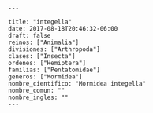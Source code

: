 
      ---

      title: "integella"
      date: 2017-08-18T20:46:32-06:00
      draft: false
      reinos: ["Animalia"]
      divisiones: ["Arthropoda"]
      clases: ["Insecta"]
      ordenes: ["Hemiptera"]
      familias: ["Pentatomidae"]
      generos: ["Mormidea"]
      nombre_cientifico: "Mormidea integella"
      nombre_comun: ""
      nombre_ingles: ""
      ---

      